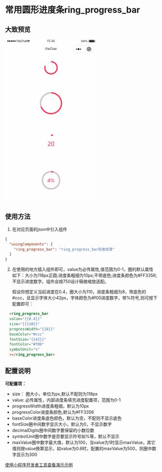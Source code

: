 # 常用圆形进度条ring_progress_bar
## 大致预览
![ring_progress_bar动图](/assets/ring_progress_bar.gif)

## 使用方法

1. 在对应页面的json中引入组件
``` json
{
  "usingComponents": {
    "ring_progress_bar": "ring_progress_bar存放目录"
  }
}
```
2. 在使用的地方插入组件即可，value为必传属性,值范围为0-1，圈的默认属性如下：大小为118px正圆;进度条粗细为10px;不带底色;进度条颜色为#FF3356;不显示进度数字。组件会按750设计稿做缩放适配。   

    假设你想定义当前进度在0.4，圈大小为110，进度条粗细为8，带底色的#ccc，且显示字体大小42px，字体颜色为#f00进度数字，带%符号,则可按下配置即可：
``` html
  <ring_progress_bar
  value="{{0.4}}"
  size="{{110}}"
  progressWidth="{{8}}"
  baseColor="#ccc"
  fontSize="{{42}}"
  fontColor="#f00"
  symbolUnit="%"
  ></ring_progress_bar>
```
## 配置说明

**可配置项：**

* size： 圈大小，单位为px,默认不配则为118px
* value: 必传属性，内部进度条填充进度配置项，范围为0-1
* progressWidth进度条粗细，默认为10px
* progressColor进度条颜色,默认为#FF3356
* baseColor进度条底色颜色，默认为空，不配则不显示底色
* fontSize圈中间数字显示大小，默认为0，不显示数字
* decimalDigits圈中间数字要保留的小数位数
* symbolUnit圈中数字是否要显示符号如%等，默认不显示
* maxValue圈中数字最大值，默认为100，当value为1时显示maxValue，其它值则按value换算显示，如value为0.6时，配置的maxValue为500，则圈中数字显示为300


[使用小程序开发者工具查看演示示例](https://developers.weixin.qq.com/s/FbrmZOmM7Oa3)
